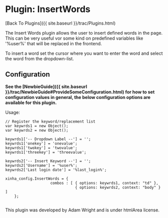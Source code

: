 # Plugin: InsertWords

[Back To Plugins]({{ site.baseurl }}/trac/Plugins.html)

The Insert Words plugin allows the user to insert defined words in the page. This can be very useful vor some kind on predefined variables like '%user%' that will be replaced in the frontend.

To insert a word set the cursor where you want to enter the word and select the word from the dropdown-list.

## Configuration

**See the [NewbieGuide]({{ site.baseurl }}/trac/NewbieGuide#ProvideSomeConfiguration.html) for how to set configuration values in general, the below configuration options are available for this plugin.**


Usage:

```
// Register the keyword/replacement list
var keywrds1 = new Object();
var keywrds2 = new Object();

keywrds1['-- Dropdown Label --'] = '';
keywrds1['onekey'] = 'onevalue';
keywrds1['twokey'] = 'twovalue';
keywrds1['threekey'] = 'threevalue';

keywrds2['-- Insert Keyword --'] = '';
keywrds2['Username'] = '%user%';
keywrds2['Last login date'] = '%last_login%';

xinha_config.InsertWords = {
                    combos : [ { options: keywrds1, context: "td" },
                               { options: keywrds2, context: "body" } ]
	};


```



This plugin was developed by Adam Wright and is under htmlArea license.

